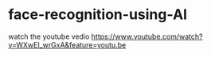 # face-recognition-using-AI
 watch the youtube vedio
https://www.youtube.com/watch?v=WXwEI_wrGxA&feature=youtu.be
